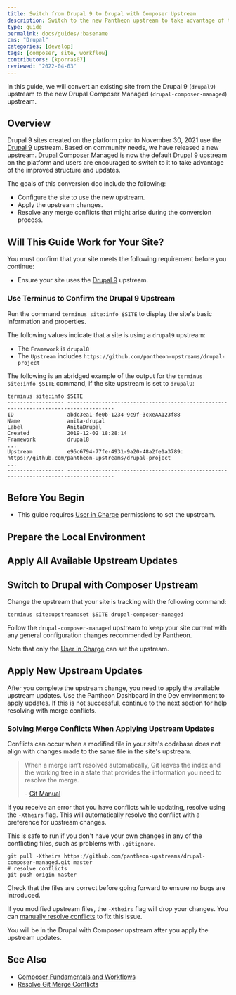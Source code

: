 ```yaml
---
title: Switch from Drupal 9 to Drupal with Composer Upstream
description: Switch to the new Pantheon upstream to take advantage of the new structure and future updates.
type: guide
permalink: docs/guides/:basename
cms: "Drupal"
categories: [develop]
tags: [composer, site, workflow]
contributors: [kporras07]
reviewed: "2022-04-03"
---
```


In this guide, we will convert an existing site from the Drupal 9 (`drupal9`) upstream to the new Drupal Composer Managed (`drupal-composer-managed`) upstream.

## Overview

Drupal 9 sites created on the platform prior to November 30, 2021 use the [Drupal 9](https://github.com/pantheon-upstreams/drupal-project) upstream. Based on community needs, we have released a new upstream. [Drupal Composer Managed](https://github.com/pantheon-upstreams/drupal-composer-managed) is now the default Drupal 9 upstream on the platform and users are encouraged to switch to it to take advantage of the improved structure and updates.

The goals of this conversion doc include the following:

* Configure the site to use the new upstream.
* Apply the upstream changes.
* Resolve any merge conflicts that might arise during the conversion process.

## Will This Guide Work for Your Site?

You must confirm that your site meets the following requirement before you continue:

- Ensure your site uses the [Drupal 9](https://github.com/pantheon-upstreams/drupal-project) upstream.

### Use Terminus to Confirm the Drupal 9 Upstream

Run the command `terminus site:info $SITE` to display the site's basic information and properties.

 The following values indicate that a site is using a `drupal9` upstream:
  * The `Framework` is `drupal8`
  * The `Upstream` includes `https://github.com/pantheon-upstreams/drupal-project`

  The following is an abridged example of the output for the `terminus site:info $SITE` command, if the site upstream is set to `drupal9`:

  ```bash{outputLines:2-18}
  terminus site:info $SITE
  ------------------ -------------------------------------------------------------------------------------
  ID                 abdc3ea1-fe0b-1234-9c9f-3cxeAA123f88
  Name               anita-drupal
  Label              AnitaDrupal
  Created            2019-12-02 18:28:14
  Framework          drupal8
  ...
  Upstream           e96c6794-77fe-4931-9a20-48a2fe1a3789: https://github.com/pantheon-upstreams/drupal-project
  ...
  ------------------ -------------------------------------------------------------------------------------
  ```

## Before You Begin

- This guide requires [User in Charge](/change-management#site-level-roles-and-permissions) permissions to set the upstream.

## Prepare the Local Environment

<Partial file="drupal-9/prepare-local-environment-no-clone.md" />

## Apply All Available Upstream Updates

<Partial file="drupal-apply-upstream-updates.md" />

## Switch to Drupal with Composer Upstream

Change the upstream that your site is tracking with the following command:

```bash{promptUser:user}
terminus site:upstream:set $SITE drupal-composer-managed
```

Follow the `drupal-composer-managed` upstream to keep your site current with any general configuration changes recommended by Pantheon.

Note that only the [User in Charge](/change-management#site-level-roles-and-permissions) can set the upstream.

## Apply New Upstream Updates

After you complete the upstream change, you need to apply the available upstream updates. Use the Pantheon Dashboard in the Dev environment to apply updates. If this is not successful, continue to the next section for help resolving with merge conflicts.

### Solving Merge Conflicts When Applying Upstream Updates

Conflicts can occur when a modified file in your site's codebase does not align with changes made to the same file in the site's upstream.

> When a merge isn’t resolved automatically, Git leaves the index and the working tree in a state that provides the information you need to resolve the merge.
>
> \- [Git Manual](https://www.kernel.org/pub/software/scm/git/docs/)

If you receive an error that you have conflicts while updating, resolve using the `-Xtheirs` flag. This will automatically resolve the conflict with a preference for upstream changes.

This is safe to run if you don't have your own changes in any of the conflicting files, such as problems with `.gitignore`.

```bash{promptUser: user}
git pull -Xtheirs https://github.com/pantheon-upstreams/drupal-composer-managed.git master
# resolve conflicts
git push origin master
```
Check that the files are correct before going forward to ensure no bugs are introduced.

If you modified upstream files, the `-Xtheirs` flag will drop your changes. You can [manually resolve conflicts](/git-resolve-merge-conflicts#manually-resolve-conflicts) to fix this issue.

You will be in the Drupal with Composer upstream after you apply the upstream updates.

## See Also

- [Composer Fundamentals and Workflows](/composer)
- [Resolve Git Merge Conflicts](/git-resolve-merge-conflicts)
